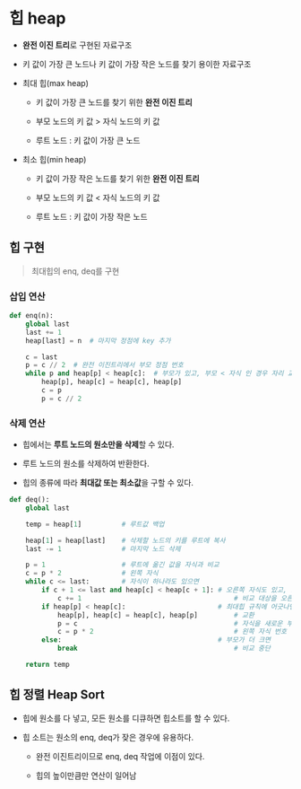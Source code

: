 # 힙 heap

- **완전 이진 트리**로 구현된 자료구조

- 키 값이 가장 큰 노드나 키 값이 가장 작은 노드를 찾기 용이한 자료구조

- 최대 힙(max heap)

    - 키 값이 가장 큰 노드를 찾기 위한 **완전 이진 트리**

    - 부모 노드의 키 값 > 자식 노드의 키 값

    - 루트 노드 : 키 값이 가장 큰 노드

- 최소 힙(min heap)

    - 키 값이 가장 작은 노드를 찾기 위한 **완전 이진 트리**

    - 부모 노드의 키 값 < 자식 노드의 키 값
    
    - 루트 노드 : 키 값이 가장 작은 노드

## 힙 구현

> 최대힙의 enq, deq를 구현

### 삽입 연산

```python
def enq(n):
    global last
    last += 1
    heap[last] = n  # 마지막 정점에 key 추가

    c = last
    p = c // 2  # 완전 이진트리에서 부모 정점 번호
    while p and heap[p] < heap[c]:  # 부모가 있고, 부모 < 자식 인 경우 자리 교환
        heap[p], heap[c] = heap[c], heap[p]
        c = p
        p = c // 2
```

### 삭제 연산

- 힙에서는 **루트 노드의 원소만을 삭제**할 수 있다.

- 루트 노드의 원소를 삭제하여 반환한다.

- 힙의 종류에 따라 **최대값 또는 최소값**을 구할 수 있다.

```python
def deq():
    global last

    temp = heap[1]          # 루트값 백업

    heap[1] = heap[last]    # 삭제할 노드의 키를 루트에 복사
    last -= 1               # 마지막 노드 삭제

    p = 1                   # 루트에 옮긴 값을 자식과 비교
    c = p * 2               # 왼쪽 자식
    while c <= last:        # 자식이 하나라도 있으면
        if c + 1 <= last and heap[c] < heap[c + 1]: # 오른쪽 자식도 있고, 오른쪽 자식이 더 크면
            c += 1                                      # 비교 대상을 오른쪽 자식으로
        if heap[p] < heap[c]:                       # 최대힙 규칙에 어긋나면
            heap[p], heap[c] = heap[c], heap[p]         # 교환
            p = c                                       # 자식을 새로운 부모로
            c = p * 2                                   # 왼쪽 자식 번호
        else:                                       # 부모가 더 크면
            break                                       # 비교 중단

    return temp
```

## 힙 정렬 Heap Sort

- 힙에 원소를 다 넣고, 모든 원소를 디큐하면 힙소트를 할 수 있다.

- 힙 소트는 원소의 enq, deq가 잦은 경우에 유용하다.

    - 완전 이진트리이므로 enq, deq 작업에 이점이 있다.

    - 힙의 높이만큼만 연산이 일어남